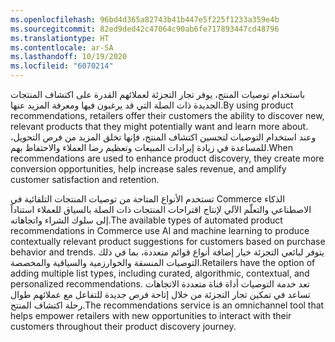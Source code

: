 ```yaml
---
ms.openlocfilehash: 96bd4d365a82743b41b447e5f225f1233a359e4b
ms.sourcegitcommit: 82ed9ded42c47064c90ab6fe717893447cd48796
ms.translationtype: HT
ms.contentlocale: ar-SA
ms.lasthandoff: 10/19/2020
ms.locfileid: "6070214"
---
```

<span data-ttu-id="b8d8e-101">باستخدام توصيات المنتج، يوفر تجار التجزئة لعملائهم القدرة على اكتشاف المنتجات الجديدة ذات الصلة التي قد يرغبون فيها ومعرفة المزيد عنها.</span><span class="sxs-lookup"><span data-stu-id="b8d8e-101">By using product recommendations, retailers offer their customers the ability to discover new, relevant products that they might potentially want and learn more about.</span></span> <span data-ttu-id="b8d8e-102">وعند استخدام التوصيات لتحسين اكتشاف المنتج، فإنها تخلق المزيد من فرص التحويل، للمساعدة في زيادة إيرادات المبيعات وتعظيم رضا العملاء والاحتفاظ بهم.</span><span class="sxs-lookup"><span data-stu-id="b8d8e-102">When recommendations are used to enhance product discovery, they create more conversion opportunities, help increase sales revenue, and amplify customer satisfaction and retention.</span></span>

<span data-ttu-id="b8d8e-103">تستخدم الأنواع المتاحة من توصيات المنتجات التلقائية في Commerce الذكاء الاصطناعي والتعلّم الآلي لإنتاج اقتراحات المنتجات ذات الصلة بالسياق للعملاء استناداً إلى سلوك الشراء واتجاهاته.</span><span class="sxs-lookup"><span data-stu-id="b8d8e-103">The available types of automated product recommendations in Commerce use AI and machine learning to produce contextually relevant product suggestions for customers based on purchase behavior and trends.</span></span> <span data-ttu-id="b8d8e-104">يتوفر لبائعي التجزئة خيار إضافة أنواع قوائم متعددة، بما في ذلك التوصيات المنسقة والخوارزمية والسياقية والمخصصة.</span><span class="sxs-lookup"><span data-stu-id="b8d8e-104">Retailers have the option of adding multiple list types, including curated, algorithmic, contextual, and personalized recommendations.</span></span> <span data-ttu-id="b8d8e-105">تعد خدمة التوصيات أداة قناة متعددة الاتجاهات تساعد في تمكين تجار التجزئة من خلال إتاحة فرص جديدة للتفاعل مع عملائهم طوال رحلة اكتشاف المنتج.</span><span class="sxs-lookup"><span data-stu-id="b8d8e-105">The recommendations service is an omnichannel tool that helps empower retailers with new opportunities to interact with their customers throughout their product discovery journey.</span></span>

